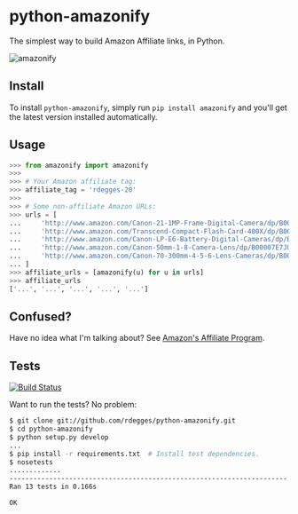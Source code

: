 # python-amazonify

The simplest way to build Amazon Affiliate links, in Python.


![amazonify](https://github.com/rdegges/python-amazonify/raw/master/assets/amazonify.jpg)


## Install

To install ``python-amazonify``, simply run
``pip install amazonify`` and you'll get the latest version installed
automatically.


## Usage

``` python
>>> from amazonify import amazonify
>>>
>>> # Your Amazon affiliate tag:
>>> affiliate_tag = 'rdegges-20'
>>>
>>> # Some non-affiliate Amazon URLs:
>>> urls = [
...     'http://www.amazon.com/Canon-21-1MP-Frame-Digital-Camera/dp/B001G5ZTLS/ref=sr_1_1?ie=UTF8&qid=1337148615&sr=8-1',
...     'http://www.amazon.com/Transcend-Compact-Flash-Card-400X/dp/B002WE4H8I/ref=pd_bxgy_p_img_b',
...     'http://www.amazon.com/Canon-LP-E6-Battery-Digital-Cameras/dp/B001KELVS0/ref=pd_bxgy_e_img_b',
...     'http://www.amazon.com/Canon-50mm-1-8-Camera-Lens/dp/B00007E7JU/ref=sr_1_1?ie=UTF8&qid=1337148688&sr=8-1',
...     'http://www.amazon.com/Canon-70-300mm-4-5-6-Lens-Cameras/dp/B0007Y794O/ref=sr_1_3?ie=UTF8&qid=1337148688&sr=8-3',
... ]
>>> affiliate_urls = [amazonify(u) for u in urls]
>>> affiliate_urls
['...', '...', '...', '...', '...']
```


## Confused?

Have no idea what I'm talking about? See
[Amazon's Affiliate Program](https://affiliate-program.amazon.com/gp/associates/network/main.html).


## Tests

[![Build Status](https://secure.travis-ci.org/rdegges/python-amazonify.png?branch=master)](http://travis-ci.org/rdegges/python-amazonify)

Want to run the tests? No problem:

``` bash
$ git clone git://github.com/rdegges/python-amazonify.git
$ cd python-amazonify
$ python setup.py develop
...
$ pip install -r requirements.txt  # Install test dependencies.
$ nosetests
.............
----------------------------------------------------------------------
Ran 13 tests in 0.166s

OK
```
